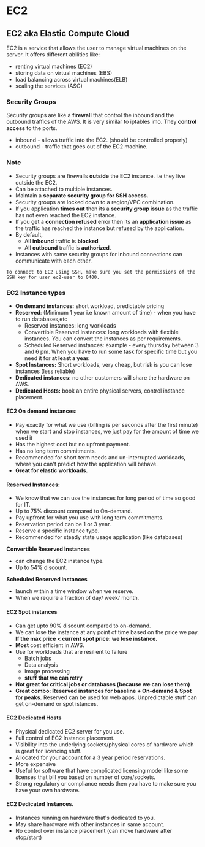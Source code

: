 # EC2

## EC2 aka Elastic Compute Cloud  <a id="firstHeading"></a>

EC2 is a service that allows the user to manage virtual machines on the server. It offers different abilities like: 

* renting virtual machines \(EC2\)
* storing data on virtual machines \(EBS\)
* load balancing across virtual machines\(ELB\)
* scaling the services \(ASG\) 



### Security Groups

Security groups are like a **firewall** that control the inbound and the outbound traffics of the AWS. It is very similar to iptables imo. They **control access** to the ports.

* inbound - allows traffic into the EC2. \(should be controlled properly\)
* outbound - traffic that goes out of the EC2 machine.



### Note

* Security groups are firewalls **outside** the EC2 instance. i.e they live outside the EC2.
* Can be attached to multiple instances.
* Maintain a **separate security group for SSH access.**
* Security groups are locked down to a region/VPC combination.
* If you application **times out** then its a **security group issue** as the traffic has not even reached the EC2 instance.
* If you get a **connection refused** error then its an **application issue** as the traffic has reached the instance but refused by the application.
* By default,
  * All **inbound** traffic is **blocked** 
  * All **outbound** traffic is **authorized**.
* Instances with same security groups for inbound connections can communicate with each other.





```text
To connect to EC2 using SSH, make sure you set the permissions of the SSH key for user ec2-user to 0400.
```







### EC2 Instance types

* **On demand instances:** short workload, predictable pricing
* **Reserved**: \(Minimum 1 year i.e known amount of time\)  - when you have to run databases,etc
  * Reserved instances: long workloads
  * Convertible Reserved Instances: long workloads with flexible instances. You can convert the instances as per requirements.
  * Scheduled Reserved instances: example - every thursday between 3 and 6 pm. When you have to run some task for specific time but you need it for **at least a year.**
* **Spot Instances:** Short workloads, very cheap, but risk is you can lose instances \(less reliable\)
* **Dedicated instances:** no other customers will share the hardware on AWS. 
* **Dedicated Hosts:** book an entire physical servers, control instance placement.

#### EC2 On demand instances:

* Pay exactly for what we use \(billing is per seconds after the first minute\) when we start and stop instances, we just pay for the amount of time we used it
* Has the highest cost but no upfront payment.
* Has no long term commitments.
* Recommended for short term needs and un-interrupted workloads, where you can't predict how the application will behave.
* **Great for elastic workloads.**

#### Reserved Instances:

* We know that we can use the instances for long period of time so good for IT.
* Up to 75% discount compared to On-demand.
* Pay upfront for what you use with long term commitments.
* Reservation period can be 1 or 3 year.
* Reserve a specific instance type. 
* Recommended for steady state usage application \(like databases\)

**Convertible Reserved Instances**

* can change the EC2 instance type.
* Up to 54% discount. 

**Scheduled Reserved Instances**

* launch within a time window when we reserve.
* When we require a fraction of day/ week/ month.

#### EC2 Spot instances

* Can get upto 90% discount compared to on-demand.
* We can lose the instance at any point of time based on the price we pay. **If the max price &lt; current spot price: we lose instance.**
* **Most** cost efficient in AWS.
* Use for workloads that are resilient to failure
  * Batch jobs
  * Data analysis
  * Image processing
  * **stuff that we can retry**
* **Not great for critical jobs or databases \(because we can lose them\)**
* **Great combo: Reserved instances for baseline + On-demand & Spot for peaks.** Reserved can be used for web apps. Unpredictable stuff can get on-demand or spot istances.

#### EC2 Dedicated Hosts 

* Physical dedicated EC2 server for you use.
* Full control of EC2 Instance placement.
* Visibility into the underlying sockets/physical cores of hardware which is great for licencing stuff.
* Allocated for your account for a 3 year period reservations.
* More expensive
* Useful for software that have complicated licensing model like some licenses that bill you based on number of core/sockets.
* Strong regulatory or compliance needs then you have to make sure you have your own hardware.

#### EC2 Dedicated Instances.

* Instances running on hardware that's dedicated to you. 
* May share hardware with other instances in same account.
* No control over instance placement \(can move hardware after stop/start\)

